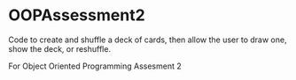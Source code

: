 # OOPAssessment2

Code to create and shuffle a deck of cards, then allow the user to draw one, show the deck, or reshuffle.

For Object Oriented Programming Assesment 2
